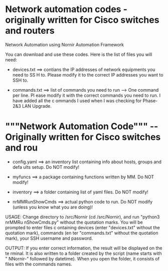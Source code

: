 # Network automation codes - originally written for Cisco switches and routers
Network Automation using Nornir Automation Framework


You can download and use these codes. Here is the list of files you will need:

- devices.txt ==> contians the IP addresses of network equipments you need to SS
H to. Please modify it to the correct IP addresses you want to SSH to.

- commands.txt ==> list of commands you need to run --> One command per line. Pl
ease modify it with the correct commands you need to run. I have added all the c
ommands I used when I was checking for Phase-2&3 LAN Upgrade.
# """Network Automation Code""" -- Originally written for Cisco switches and rou

- config.yaml ==> an inventory list containing info about hosts, groups and defa
ults setup. Do NOT modify!

- myfuncs ==> a package containing functions written by MM. Do NOT modify!

- inventory ==> a folder containing list of yaml files. Do NOT modify!

- nrMMRunShowCmds ==> actual python code to run. Do NOT modify (unless you know
what you are doing)!


USAGE: Change directory to /src/Nornir (cd /src/Nornir), and run "python3 nrMMRu
nShowCmds.py" without the quotation marks. You will be prompted to enter files c
ontaining devices (enter "devices.txt" without the quotation mark), commands (en
ter "commands.txt" without the quotation mark), your SSH username and password.


OUTPUT: If you enter correct information, the result will be displayed on the te
rminal. It is also written to a folder created by the script (name starts with "
NNornir-" followed by datetime). When you open the folder, it consists of files
with the commands names.

